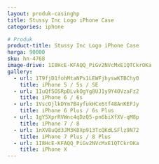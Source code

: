 ```yaml
---
layout: produk-casinghp
title: Stussy Inc Logo iPhone Case
categories: iphone

# Produk
product-title: Stussy Inc Logo iPhone Case
harga: 90000
sku: hn-4768
image-drive: 1I8HcE-KFAQQ_PiGv2NVcMxE1QTCkrOKa
gallery:
  - url: 1T9fjD1fohMtaNPs1LEWFjhyswKTBChy0
    title: iPhone 5 / 5s / SE
  - url: 1IuQf5OSRpDLvkOgYg8UJ1y9Y4OVzaFz2
    title: iPhone 6 / 6s
  - url: 1VscOjlkDYm7B4yfukHCx6tf48AnKEFJy
    title: iPhone 6 Plus / 6s Plus
  - url: 1gY5XprRVWnc4qDzQ5-pn6biXfXV-qM8p
    title: iPhone 7 / 8
  - url: 1nXV8uQd3JM3K0Xp913TcQKdLSFlz9N72
    title: iPhone 7 Plus / 8 Plus
  - url: 1I8HcE-KFAQQ_PiGv2NVcMxE1QTCkrOKa
    title: iPhone X
---
```


